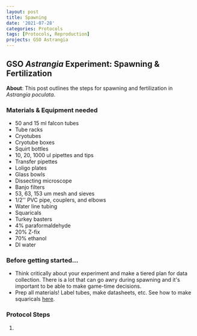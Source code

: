 ```yaml
---
layout: post
title: Spawning 
date: '2021-07-28'
categories: Protocols
tags: [Protocols, Reproduction]
projects: GSO Astrangia 
---
```


## GSO *Astrangia* Experiment: Spawning & Fertilization

**About**: This post outlines the steps for spawning and fertilization in *Astrangia poculata*. 

### Materials & Equipment needed 
- 50 and 15 ml falcon tubes 
- Tube racks
- Cryotubes 
- Cryotube boxes 
- Squirt bottles 
- 10, 20, 1000 ul pipettes and tips 
- Transfer pipettes
- Loligo plates 
- Glass bowls
- Dissecting microscope 
- Banjo filters 
- 53, 63, 153 um mesh and sieves 
- 1/2'' PVC pipe, couplers, and elbows 
- Water line tubing
- Squaricals
- Turkey basters 
- 4% paraformaldehyde 
- 20% Z-fix 
- 70% ethanol 
- DI water 

### Before getting started...

- Think critically about your experiment and make a tiered plan for data collection. There is a lot that can go awry during spawning and it's important to be able to make game-time decisions.
- Prep all materials! Label tubes, make datasheets, etc. See how to make squaricals [here](https://github.com/JillAshey/JillAshey_Putnam_Lab_Notebook/blob/master/_posts/2021-07-28-MakingSquaricals.md). 

### Protocol Steps 

1. 